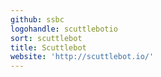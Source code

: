 ```yaml
---
github: ssbc
logohandle: scuttlebotio
sort: scuttlebot
title: Scuttlebot
website: 'http://scuttlebot.io/'
---
```

